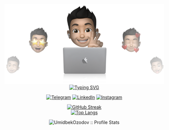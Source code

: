 <p align="center">
<img src="./umidbekozodov.png" alt="umidbekozodov"/>
<a href="https://github.com/pattisoj"><img alt="Typing SVG" src="https://readme-typing-svg.herokuapp.com?font=IBM+Plex+Sans&size=25&duration=4500&color=BCB1F7&center=true&width=500&lines=Hi,+I'm+Umidbek+Ozodov+👋;.Net+Enthusiast;Nice+to+meet+you!" /> </a> </p>

<div align="center">

<a href="https://t.me/UmidbekOzodov"><img alt="Telegram" src="https://img.shields.io/badge/telegram-gray?style=flat-square&logo=telegram"></a>
<a href="https://www.linkedin.com/in/umidbek-ozodov-backend-dotnet/"><img alt="LinkedIn" src="https://img.shields.io/badge/LinkedIn-gray?style=flat-square&logo=linkedin"></a>
<a href="https://www.instagram.com/Ozodov_Umidbek/"><img alt="Instagram" src="https://img.shields.io/badge/instagram-gray?style=flat-square&logo=instagram"></a>

[![GitHub Streak](https://streak-stats.demolab.com/?user=umidbekozodov&theme=dark)](https://github.com/umidbekozodov/)<br/>
[![Top Langs](https://github-readme-stats.vercel.app/api/top-langs/?username=umidbekozodov&text_color=ffffff&text_bold=true&title_color=e3289c&bg_color=2b213a&card_width=495px&hide=html,css)](https://github.com/umidbekozodov/)

</div>


<p align="center"><img src="https://github-readme-stats.vercel.app/api?username=UmidbekOzodov&show_icons=true&theme=synthwave" alt="UmidbekOzodov :: Profile Stats" /></p>
